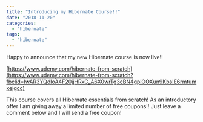 ```yaml
---
title: "Introducing my Hibernate Course!!"
date: "2018-11-20"
categories: 
  - "hibernate"
tags: 
  - "hibernate"
---
```


Happy to announce that my new Hibernate course is now live!!

[https://www.udemy.com/hibernate-from-scratch](https://www.udemy.com/hibernate-from-scratch?fbclid=IwAR3YQdIoA4F20jjHRxC_A6X0wrTg3cBN4gplOOXun9KbsIE6rmtumxejgcc)

This course covers all Hibernate essentials from scratch! As an introductory offer I am giving away a limited number of free coupons!! Just leave a comment below and I will send a free coupon!
